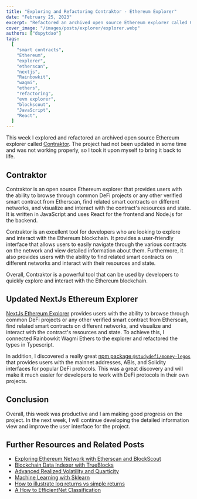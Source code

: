 ```yaml
---
title: "Exploring and Refactoring Contraktor - Ethereum Explorer"
date: "February 25, 2023"
excerpt: "Refactored an archived open source Ethereum explorer called Contraktor, connecting Rainbowkit, Wagmi and Ethers to the explorer."
cover_image: "/images/posts/explorer/explorer.webp"
authors: ["dspytdao"]
tags:
  [
    "smart contracts",
    "Ethereum",
    "explorer",
    "etherscan",
    "nextjs",
    "Rainbowkit",
    "wagmi",
    "ethers",
    "refactoring",
    "evm explorer",
    "blockscout",
    "JavaScript",
    "React",
  ]
---
```


This week I explored and refactored an archived open source Ethereum explorer called [Contraktor](https://github.com/wslyvh/contraktor). The project had not been updated in some time and was not working properly, so I took it upon myself to bring it back to life.

## Contraktor

Contraktor is an open source Ethereum explorer that provides users with the ability to browse through common DeFi projects or any other verified smart contract from Etherscan, find related smart contracts on different networks, and visualize and interact with the contract's resources and state. It is written in JavaScript and uses React for the frontend and Node.js for the backend.

Contraktor is an excellent tool for developers who are looking to explore and interact with the Ethereum blockchain. It provides a user-friendly interface that allows users to easily navigate through the various contracts on the network and view detailed information about them. Furthermore, it also provides users with the ability to find related smart contracts on different networks and interact with their resources and state.

Overall, Contraktor is a powerful tool that can be used by developers to quickly explore and interact with the Ethereum blockchain.

## Updated NextJs Ethereum Explorer

[NextJs Ethereum Explorer](https://github.com/Pfed-prog/NextJsExplorer) provides users with the ability to browse through common DeFi projects or any other verified smart contract from Etherscan, find related smart contracts on different networks, and visualize and interact with the contract's resources and state. To achieve this, I connected Rainbowkit Wagmi Ethers to the explorer and refactored the types in Typescript.

In addition, I discovered a really great [npm package `@studydefi/money-legos`](https://www.npmjs.com/package/@studydefi/money-legos) that provides users with the mainnet addresses, ABIs, and Solidity interfaces for popular DeFi protocols. This was a great discovery and will make it much easier for developers to work with DeFi protocols in their own projects.

## Conclusion

Overall, this week was productive and I am making good progress on the project. In the next week, I will continue developing the detailed information view and improve the user interface for the project.

## Further Resources and Related Posts

- [Exploring Ethereum Network with Etherscan and BlockScout](https://dspyt.com/exploring-ethereum)
- [Blockchain Data Indexer with TrueBlocks](https://dspyt.com/blockchain-data-indexer-with-trueblocks)
- [Advanced Realized Volatility and Quarticity](https://dspyt.com/advanced-realized-volatility-and-quarticity)
- [Machine Learning with Sklearn](https://dspyt.com/machine-learning-time-series-temperature-data-modeling)
- [How to illustrate log returns vs simple returns](https://dspyt.com/simple-returns-log-return-and-volatility-simple-introduction)
- [A How to EfficientNet Classification](https://dspyt.com/efficientnet-classification)
